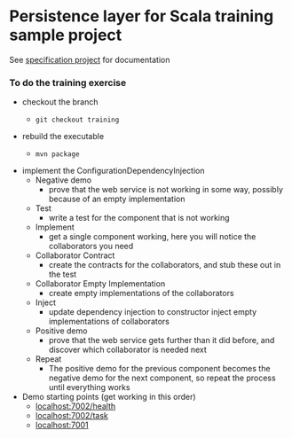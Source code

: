 # Persistence layer for Scala training sample project

See [specification project](https://github.com/SeanShubin/todo-specification/blob/master/README.md) for documentation

### To do the training exercise

- checkout the branch
    -     git checkout training
- rebuild the executable
    -     mvn package
- implement the ConfigurationDependencyInjection
    - Negative demo
        - prove that the web service is not working in some way, possibly because of an empty implementation
    - Test
        - write a test for the component that is not working
    - Implement
        - get a single component working, here you will notice the collaborators you need
    - Collaborator Contract
        - create the contracts for the collaborators, and stub these out in the test
    - Collaborator Empty Implementation
        - create empty implementations of the collaborators
    - Inject
        - update dependency injection to constructor inject empty implementations of collaborators
    - Positive demo
        - prove that the web service gets further than it did before, and discover which collaborator is needed next
    - Repeat
        - The positive demo for the previous component becomes the negative demo for the next component, so repeat the process until everything works
- Demo starting points (get working in this order)
    - [localhost:7002/health](localhost:7002/health)
    - [localhost:7002/task](localhost:7002/task)
    - [localhost:7001](localhost:7001)